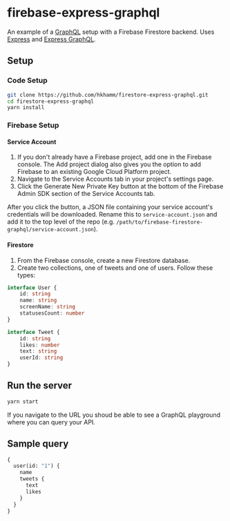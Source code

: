 # firebase-express-graphql

An example of a [GraphQL](https://graphql.org/) setup with a Firebase Firestore backend. Uses [Express](https://www.apollographql.com/) and [Express GraphQL](http://expressjs.com/).

## Setup

### Code Setup

```bash
git clone https://github.com/hkhamm/firestore-express-graphql.git
cd firestore-express-graphql
yarn install
```

### Firebase Setup

#### Service Account

1. If you don't already have a Firebase project, add one in the Firebase console. The Add project dialog also gives you the option to add Firebase to an existing Google Cloud Platform project.
2. Navigate to the Service Accounts tab in your project's settings page.
3. Click the Generate New Private Key button at the bottom of the Firebase Admin SDK section of the Service Accounts tab.

After you click the button, a JSON file containing your service account's credentials will be downloaded. Rename this to `service-account.json` and add it to the top level of the repo (e.g. `/path/to/firebase-firestore-graphql/service-account.json`).

#### Firestore

1. From the Firebase console, create a new Firestore database.
2. Create two collections, one of tweets and one of users. Follow these types:

```typescript
interface User {
    id: string
    name: string
    screenName: string
    statusesCount: number
}

interface Tweet {
    id: string
    likes: number
    text: string
    userId: string
}
```

## Run the server

```bash
yarn start
```

If you navigate to the URL you shoud be able to see a GraphQL playground where you can query your API.

## Sample query

```graphql
{
  user(id: "1") {
    name
    tweets {
      text
      likes
    }
  }
}
```
